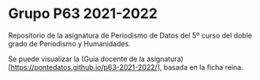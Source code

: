# Grupo P63 2021-2022

Repositorio de la asignatura de Periodismo de Datos del 5º curso del doble grado de Periodismo y Humanidades.

Se puede visualizar la (Guía docente de la asignatura)[https://pontedatos.github.io/p63-2021-2022/], basada en la ficha reina.
